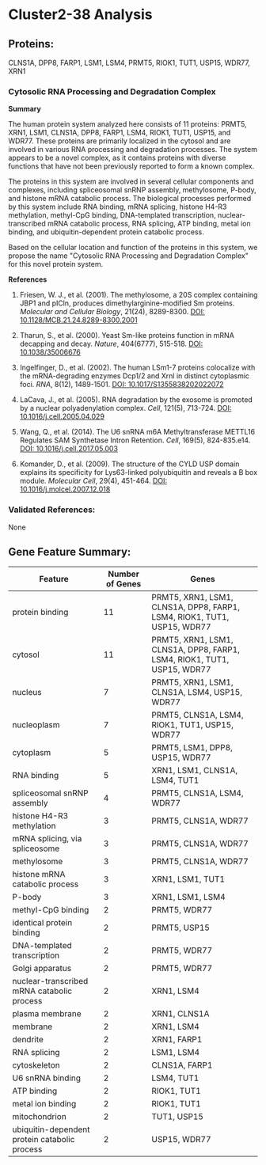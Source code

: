 # Cluster2-38 Analysis

## Proteins: 

CLNS1A, DPP8, FARP1, LSM1, LSM4, PRMT5, RIOK1, TUT1, USP15, WDR77, XRN1

### Cytosolic RNA Processing and Degradation Complex

**Summary**

The human protein system analyzed here consists of 11 proteins: PRMT5, XRN1, LSM1, CLNS1A, DPP8, FARP1, LSM4, RIOK1, TUT1, USP15, and WDR77. These proteins are primarily localized in the cytosol and are involved in various RNA processing and degradation processes. The system appears to be a novel complex, as it contains proteins with diverse functions that have not been previously reported to form a known complex.

The proteins in this system are involved in several cellular components and complexes, including spliceosomal snRNP assembly, methylosome, P-body, and histone mRNA catabolic process. The biological processes performed by this system include RNA binding, mRNA splicing, histone H4-R3 methylation, methyl-CpG binding, DNA-templated transcription, nuclear-transcribed mRNA catabolic process, RNA splicing, ATP binding, metal ion binding, and ubiquitin-dependent protein catabolic process.

Based on the cellular location and function of the proteins in this system, we propose the name "Cytosolic RNA Processing and Degradation Complex" for this novel protein system.

**References**

1. Friesen, W. J., et al. (2001). The methylosome, a 20S complex containing JBP1 and pICln, produces dimethylarginine-modified Sm proteins. *Molecular and Cellular Biology*, 21(24), 8289-8300. [DOI: 10.1128/MCB.21.24.8289-8300.2001](https://doi.org/10.1128/MCB.21.24.8289-8300.2001)

2. Tharun, S., et al. (2000). Yeast Sm-like proteins function in mRNA decapping and decay. *Nature*, 404(6777), 515-518. [DOI: 10.1038/35006676](https://doi.org/10.1038/35006676)

3. Ingelfinger, D., et al. (2002). The human LSm1-7 proteins colocalize with the mRNA-degrading enzymes Dcp1/2 and Xrnl in distinct cytoplasmic foci. *RNA*, 8(12), 1489-1501. [DOI: 10.1017/S1355838202022072](https://doi.org/10.1017/S1355838202022072)

4. LaCava, J., et al. (2005). RNA degradation by the exosome is promoted by a nuclear polyadenylation complex. *Cell*, 121(5), 713-724. [DOI: 10.1016/j.cell.2005.04.029](https://doi.org/10.1016/j.cell.2005.04.029)

5. Wang, Q., et al. (2014). The U6 snRNA m6A Methyltransferase METTL16 Regulates SAM Synthetase Intron Retention. *Cell*, 169(5), 824-835.e14. [DOI: 10.1016/j.cell.2017.05.003](https://doi.org/10.1016/j.cell.2017.05.003)

6. Komander, D., et al. (2009). The structure of the CYLD USP domain explains its specificity for Lys63-linked polyubiquitin and reveals a B box module. *Molecular Cell*, 29(4), 451-464. [DOI: 10.1016/j.molcel.2007.12.018](https://doi.org/10.1016/j.molcel.2007.12.018)

### Validated References: 

None





## Gene Feature Summary: 

| Feature | Number of Genes | Genes |
| --- | --- | --- |
| protein binding | 11 | PRMT5, XRN1, LSM1, CLNS1A, DPP8, FARP1, LSM4, RIOK1, TUT1, USP15, WDR77 |
| cytosol | 11 | PRMT5, XRN1, LSM1, CLNS1A, DPP8, FARP1, LSM4, RIOK1, TUT1, USP15, WDR77 |
| nucleus | 7 | PRMT5, XRN1, LSM1, CLNS1A, LSM4, USP15, WDR77 |
| nucleoplasm | 7 | PRMT5, CLNS1A, LSM4, RIOK1, TUT1, USP15, WDR77 |
| cytoplasm | 5 | PRMT5, LSM1, DPP8, USP15, WDR77 |
| RNA binding | 5 | XRN1, LSM1, CLNS1A, LSM4, TUT1 |
| spliceosomal snRNP assembly | 4 | PRMT5, CLNS1A, LSM4, WDR77 |
| histone H4-R3 methylation | 3 | PRMT5, CLNS1A, WDR77 |
|  mRNA splicing, via spliceosome | 3 | PRMT5, CLNS1A, WDR77 |
| methylosome | 3 | PRMT5, CLNS1A, WDR77 |
| histone mRNA catabolic process | 3 | XRN1, LSM1, TUT1 |
| P-body | 3 | XRN1, LSM1, LSM4 |
| methyl-CpG binding | 2 | PRMT5, WDR77 |
| identical protein binding | 2 | PRMT5, USP15 |
|  DNA-templated transcription | 2 | PRMT5, WDR77 |
| Golgi apparatus | 2 | PRMT5, WDR77 |
| nuclear-transcribed mRNA catabolic process | 2 | XRN1, LSM4 |
| plasma membrane | 2 | XRN1, CLNS1A |
| membrane | 2 | XRN1, LSM4 |
| dendrite | 2 | XRN1, FARP1 |
| RNA splicing | 2 | LSM1, LSM4 |
| cytoskeleton | 2 | CLNS1A, FARP1 |
| U6 snRNA binding | 2 | LSM4, TUT1 |
| ATP binding | 2 | RIOK1, TUT1 |
| metal ion binding | 2 | RIOK1, TUT1 |
| mitochondrion | 2 | TUT1, USP15 |
| ubiquitin-dependent protein catabolic process | 2 | USP15, WDR77 |

